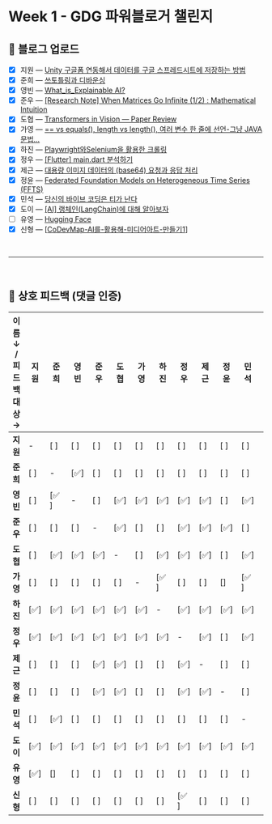 # Week 1 - GDG 파워블로거 챌린지

## 📝 블로그 업로드
- [x] 지원 — [Unity 구글폼 연동해서 데이터를 구글 스프레드시트에 저장하는 방법](https://easy1nhard2.tistory.com/28)
- [x] 준희 — [쓰토틀링과 디바운싱](https://velog.io/@kjuni1914/쓰로틀링과-디바운싱)
- [x] 영빈 — [What_is_Explainable AI?](https://velog.io/@lzcuro/%EC%84%A4%EB%AA%85-%EA%B0%80%EB%8A%A5%ED%95%9C-AI)
- [x] 준우 — [[Research Note] When Matrices Go Infinite (1/2) : Mathematical Intuition](https://velog.io/@melon-chicken/Research-Note-When-Matrices-Go-Infinite-12-Mathematical-Intuition)
- [x] 도협 — [Transformers in Vision — Paper Review](https://medium.com/@dohyeoplim/transformers-in-vision-paper-review-861da5888956)
- [x] 가영 — [== vs equals(), length vs length(), 여러 변수 한 줄에 선언-그냥 JAVA 문법...](https://velog.io/@no-glass-otacku/vs-equals-length-vs-length-여러-변수-한-줄에-선언)
- [x] 하진 — [Playwright와Selenium을 활용한 크롤링](https://pajingi.tistory.com/1)
- [x] 정우 — [[Flutter] main.dart 분석하기](https://velog.io/@yjw326/Flutter-main.dart-%EB%B6%84%EC%84%9D%ED%95%98%EA%B8%B0)
- [x] 제근 — [대용량 이미지 데이터의 (base64) 요청과 응답 처리](https://cndowy21.tistory.com/52)
- [x] 정윤 — [Federated Foundation Models on Heterogeneous Time Series (FFTS)](https://velog.io/@itisyijy/Review-Federated-Foundation-Models-on-Heterogeneous-Time-Series-FFTS-hogo6nsh)
- [x] 민석 — [당신의 바이브 코딩은 티가 난다](https://blog.naver.com/beaprotagonist/224024980141)
- [x] 도이 — [[AI] 랭체인(LangChain)에 대해 알아보자](https://velog.io/@kimm00/AI-랭체인LangChain에-대해-알아보자)
- [ ] 유영 — [Hugging Face](https://velog.io/@yuyoung924/AI-Session-1주차-Hugging-Face)
- [x] 신형 — [[CoDevMap-AI를-활용해-미디어아트-만들기1](https://velog.io/@shinh09/CoDevMap-AI%EB%A5%BC-%ED%99%9C%EC%9A%A9%ED%95%B4-%EB%AF%B8%EB%94%94%EC%96%B4%EC%95%84%ED%8A%B8-%EB%A7%8C%EB%93%A4%EA%B8%B01)]

<br>

---

<br>

## 💬 상호 피드백 (댓글 인증)

| 이름 ↓ / 피드백 대상 → | 지원  | 준희  | 영빈  | 준우  | 도협  | 가영  | 하진  | 정우  | 제근  | 정윤  | 민석  | 도이  | 유영  | 신형  |
| --------------- | --- | --- | --- | --- | --- | --- | --- | --- | --- | --- | --- | --- | --- | --- |
| **지원**          | -   | [ ] | [ ] | [ ] | [ ] | [ ] | [ ] | [ ] | [ ] | [ ] | [ ] | [ ] | [ ] | [ ] |
| **준희**          | [ ] | -   | [✅] | [ ] | [ ] | [ ] | [ ] | [ ] | [ ] | [ ] | [ ] | [ ] | [ ] | [ ] |
| **영빈**          | [ ] | [✅ ] | -   | [ ] | [✅] | [✅] | [✅] | [✅] | [✅] | [ ] | [✅] | [ ] | [ ] | [ ] |
| **준우**          | [ ] | [ ] | [ ] | -   | [✅] | [ ] | [ ] | [✅] | [✅] | [✅] | [ ] | [ ] | [ ] | [ ] |
| **도협**          | [ ] | [✅] | [✅] | [✅] | -   | [ ] | [✅] | [✅] | [✅] | [ ] | [✅] | [ ] | [ ] | [ ] |
| **가영**          | [ ] | [ ] | [ ] | [ ] | [ ] | -   | [✅ ] | [ ] | [ ] | [] | [✅ ] | [ ] | [ ] | [ ] |
| **하진**          | [✅] | [✅] | [✅] | [✅] | [✅] | [✅] | -   | [✅] | [✅] | [✅] | [✅] | [✅] | [✅] | [✅] |
| **정우**          | [✅] | [✅] | [✅] | [✅] | [✅] | [✅] | [✅] | -   | [✅] | [ ] | [✅] | [ ] | [ ] | [ ] |
| **제근**          | [ ] | [ ] | [ ] | [✅] | [✅] | [ ] | [ ] | [✅] | -   | [ ] | [ ] | [ ] | [ ] | [ ] |
| **정윤**          | [ ] | [ ] | [ ] | [✅] | [✅] | [ ] | [ ] | [✅] | [✅] | -   | [ ] | [ ] | [ ] | [ ] |
| **민석**          | [ ] | [✅] | [ ] | [ ] | [ ] | [ ] | [ ] | [ ] | [ ] | [ ] | -   | [✅] | [ ] | [✅] |
| **도이**          | [✅] | [✅] | [✅] | [✅] | [✅] | [✅] | [✅] | [✅] | [✅] | [✅] | [✅] | -   | [✅] | [✅] |
| **유영**          | [✅] | [] | [ ] | [ ] | [ ] | [ ] | [ ] | [ ] | [ ] | [ ] | [ ] | [✅] | -   | [ ] |
| **신형**          | [ ] | [ ] | [ ] | [ ] | [ ] | [ ] | [ ] | [✅ ] | [ ] | [ ] | [ ] | [ ] | [✅] | -   |
